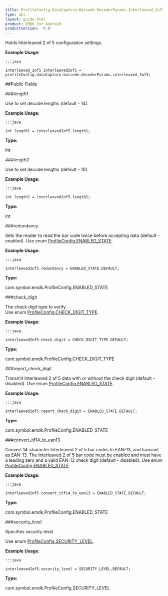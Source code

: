 ```yaml
---
title: ProfileConfig.DataCapture.Barcode.DecoderParams.Interleaved_2of5
type: api
layout: guide.html
product: EMDK For Android
productversion: '4.0'
---
```



Holds Interleaved 2 of 5 configuration settings. 
 
 

**Example Usage:**
	
	:::java
	
	Interleaved_2of5 interleaved2of5 = profileConfig.dataCapture.barcode.decoderParams.interleaved_2of5;
	


##Public Fields

###length1

Use to set decode lengths (default - 14).
 
 

**Example Usage:**
	
	:::java
	
	int length1 = interleaved2of5.length1;
	


**Type:**

int

###length2

Use to set decode lengths (default - 10).
 
 

**Example Usage:**
	
	:::java
	
	int length2 = interleaved2of5.length2;
	


**Type:**

int

###redundancy

Sets the reader to read the bar code twice before accepting data (default - enabled).
 Use enum [ ProfileConfig.ENABLED_STATE](../ProfileConfig-ENABLED_STATE). 
 
 

**Example Usage:**
	
	:::java
	
	interleaved2of5.redundancy = ENABLED_STATE.DEFAULT;
	


**Type:**

com.symbol.emdk.ProfileConfig.ENABLED_STATE

###check_digit

The check digit type to verify.   
 Use enum [ ProfileConfig.CHECK_DIGIT_TYPE](../ProfileConfig-CHECK_DIGIT_TYPE). 
 
 

**Example Usage:**
	
	:::java
	
	interleaved2of5.check_digit = CHECK_DIGIT_TYPE.DEFAULT;
	


**Type:**

com.symbol.emdk.ProfileConfig.CHECK_DIGIT_TYPE

###report_check_digit

Transmit Interleaved 2 of 5 data with or without the check digit (default - disabled). 
 Use enum [ ProfileConfig.ENABLED_STATE](../ProfileConfig-ENABLED_STATE). 
 
 

**Example Usage:**
	
	:::java
	
	interleaved2of5.report_check_digit = ENABLED_STATE.DEFAULT;
	


**Type:**

com.symbol.emdk.ProfileConfig.ENABLED_STATE

###convert_itf14_to_ean13

Convert 14-character Interleaved 2 of 5 bar codes to EAN-13, and transmit as EAN-13. 
 The Interleaved 2 of 5 bar code must be enabled and must have a leading zero and a valid EAN-13 check digit (default - disabled). 
 Use enum [ ProfileConfig.ENABLED_STATE](../ProfileConfig-ENABLED_STATE). 
 
 

**Example Usage:**
	
	:::java
	
	interleaved2of5.convert_itf14_to_ean13 = ENABLED_STATE.DEFAULT;
	


**Type:**

com.symbol.emdk.ProfileConfig.ENABLED_STATE

###security_level

Specifies security level 
 
 Use enum [ ProfileConfig.SECURITY_LEVEL](../ProfileConfig-SECURITY_LEVEL). 
 
 

**Example Usage:**
	
	:::java
	
	interleaved2of5.security_level = SECURITY_LEVEL.DEFAULT;
	


**Type:**

com.symbol.emdk.ProfileConfig.SECURITY_LEVEL












